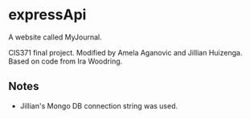 # expressApi

A website called MyJournal.

CIS371 final project. Modified by Amela Aganovic and Jillian Huizenga. Based on code from Ira Woodring.

## Notes

- Jillian's Mongo DB connection string was used.
